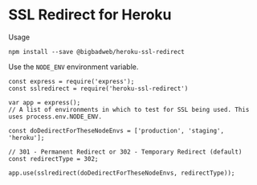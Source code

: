 # SSL Redirect for Heroku


Usage

`npm install --save @bigbadweb/heroku-ssl-redirect`


Use the `NODE_ENV` environment variable. 

```
const express = require('express');
const sslredirect = require('heroku-ssl-redirect')

var app = express();
// A list of environments in which to test for SSL being used. This uses process.env.NODE_ENV. 

const doDedirectForTheseNodeEnvs = ['production', 'staging', 'heroku'];

// 301 - Permanent Redirect or 302 - Temporary Redirect (default)
const redirectType = 302; 

app.use(sslredirect(doDedirectForTheseNodeEnvs, redirectType));
```